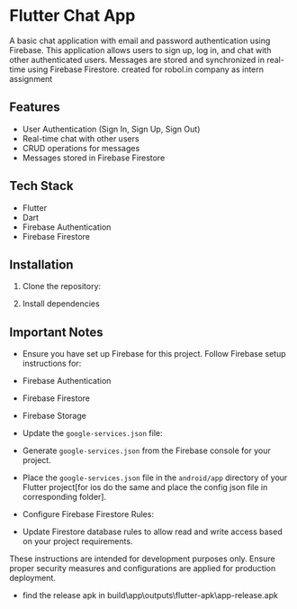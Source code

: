 # Flutter Chat App

A basic chat application with email and password authentication using Firebase. This application allows users to sign up, log in, and chat with other authenticated users. Messages are stored and synchronized in real-time using Firebase Firestore. created for robol.in company as intern assignment

## Features

- User Authentication (Sign In, Sign Up, Sign Out)
- Real-time chat with other users
- CRUD operations for messages
- Messages stored in Firebase Firestore

## Tech Stack

- Flutter
- Dart
- Firebase Authentication
- Firebase Firestore

## Installation

1. Clone the repository:

2. Install dependencies

## Important Notes

- Ensure you have set up Firebase for this project. Follow Firebase setup instructions for:
- Firebase Authentication
- Firebase Firestore
- Firebase Storage

- Update the `google-services.json` file:
- Generate `google-services.json` from the Firebase console for your project.
- Place the `google-services.json` file in the `android/app` directory of your Flutter project[for ios do the same and place the config json file in corresponding folder].


- Configure Firebase Firestore Rules:
- Update Firestore database rules to allow read and write access based on your project requirements.

These instructions are intended for development purposes only. Ensure proper security measures and configurations are applied for production deployment.


- find the release apk in build\app\outputs\flutter-apk\app-release.apk